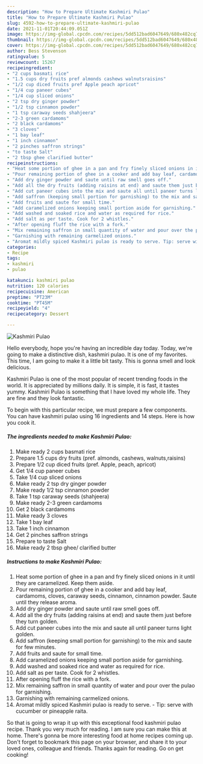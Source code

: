 ```yaml
---
description: "How to Prepare Ultimate Kashmiri Pulao"
title: "How to Prepare Ultimate Kashmiri Pulao"
slug: 4592-how-to-prepare-ultimate-kashmiri-pulao
date: 2021-11-01T20:44:09.051Z
image: https://img-global.cpcdn.com/recipes/5dd512bad6047649/680x482cq70/kashmiri-pulao-recipe-main-photo.jpg
thumbnail: https://img-global.cpcdn.com/recipes/5dd512bad6047649/680x482cq70/kashmiri-pulao-recipe-main-photo.jpg
cover: https://img-global.cpcdn.com/recipes/5dd512bad6047649/680x482cq70/kashmiri-pulao-recipe-main-photo.jpg
author: Bess Stevenson
ratingvalue: 5
reviewcount: 15267
recipeingredient:
- "2 cups basmati rice"
- "1.5 cups dry fruits pref almonds cashews walnutsraisins"
- "1/2 cup diced fruits pref Apple peach apricot"
- "1/4 cup paneer cubes"
- "1/4 cup sliced onions"
- "2 tsp dry ginger powder"
- "1/2 tsp cinnamon powder"
- "1 tsp caraway seeds shahjeera"
- "2-3 green cardamoms"
- "2 black cardamoms"
- "3 cloves"
- "1 bay leaf"
- "1 inch cinnamon"
- "2 pinches saffron strings"
- "to taste Salt"
- "2 tbsp ghee clarified butter"
recipeinstructions:
- "Heat some portion of ghee in a pan and fry finely sliced onions in it until they are caramelized. Keep them aside."
- "Pour remaining portion of ghee in a cooker and add bay leaf, cardamoms, cloves, caraway seeds, cinnamon, cinnamon powder. Saute until they release aroma."
- "Add dry ginger powder and saute until raw smell goes off."
- "Add all the dry fruits (adding raisins at end) and saute them just before they turn golden."
- "Add cut paneer cubes into the mix and saute all until paneer turns light golden."
- "Add saffron (keeping small portion for garnishing) to the mix and saute for few minutes."
- "Add fruits and saute for small time."
- "Add caramelized onions keeping small portion aside for garnishing."
- "Add washed and soaked rice and water as required for rice."
- "Add salt as per taste. Cook for 2 whistles."
- "After opening fluff the rice with a fork."
- "Mix remaining saffron in small quantity of water and pour over the pulao for garnishing."
- "Garnishing with remaining carmelized onions."
- "Aromat mildly spiced Kashmiri pulao is ready to serve. Tip: serve with cucumber or pineapple raita."
categories:
- Recipe
tags:
- kashmiri
- pulao

katakunci: kashmiri pulao 
nutrition: 120 calories
recipecuisine: American
preptime: "PT23M"
cooktime: "PT45M"
recipeyield: "4"
recipecategory: Dessert

---
```



![Kashmiri Pulao](https://img-global.cpcdn.com/recipes/5dd512bad6047649/680x482cq70/kashmiri-pulao-recipe-main-photo.jpg)

Hello everybody, hope you're having an incredible day today. Today, we're going to make a distinctive dish, kashmiri pulao. It is one of my favorites. This time, I am going to make it a little bit tasty. This is gonna smell and look delicious.

Kashmiri Pulao is one of the most popular of recent trending foods in the world. It is appreciated by millions daily. It is simple, it is fast, it tastes yummy. Kashmiri Pulao is something that I have loved my whole life. They are fine and they look fantastic.




To begin with this particular recipe, we must prepare a few components. You can have kashmiri pulao using 16 ingredients and 14 steps. Here is how you cook it.

<!--inarticleads1-->

##### The ingredients needed to make Kashmiri Pulao:

1. Make ready 2 cups basmati rice
1. Prepare 1.5 cups dry fruits (pref. almonds, cashews, walnuts,raisins)
1. Prepare 1/2 cup diced fruits (pref. Apple, peach, apricot)
1. Get 1/4 cup paneer cubes
1. Take 1/4 cup sliced onions
1. Make ready 2 tsp dry ginger powder
1. Make ready 1/2 tsp cinnamon powder
1. Take 1 tsp caraway seeds (shahjeera)
1. Make ready 2-3 green cardamoms
1. Get 2 black cardamoms
1. Make ready 3 cloves
1. Take 1 bay leaf
1. Take 1 inch cinnamon
1. Get 2 pinches saffron strings
1. Prepare to taste Salt
1. Make ready 2 tbsp ghee/ clarified butter




<!--inarticleads2-->

##### Instructions to make Kashmiri Pulao:

1. Heat some portion of ghee in a pan and fry finely sliced onions in it until they are caramelized. Keep them aside.
1. Pour remaining portion of ghee in a cooker and add bay leaf, cardamoms, cloves, caraway seeds, cinnamon, cinnamon powder. Saute until they release aroma.
1. Add dry ginger powder and saute until raw smell goes off.
1. Add all the dry fruits (adding raisins at end) and saute them just before they turn golden.
1. Add cut paneer cubes into the mix and saute all until paneer turns light golden.
1. Add saffron (keeping small portion for garnishing) to the mix and saute for few minutes.
1. Add fruits and saute for small time.
1. Add caramelized onions keeping small portion aside for garnishing.
1. Add washed and soaked rice and water as required for rice.
1. Add salt as per taste. Cook for 2 whistles.
1. After opening fluff the rice with a fork.
1. Mix remaining saffron in small quantity of water and pour over the pulao for garnishing.
1. Garnishing with remaining carmelized onions.
1. Aromat mildly spiced Kashmiri pulao is ready to serve. - Tip: serve with cucumber or pineapple raita.




So that is going to wrap it up with this exceptional food kashmiri pulao recipe. Thank you very much for reading. I am sure you can make this at home. There's gonna be more interesting food at home recipes coming up. Don't forget to bookmark this page on your browser, and share it to your loved ones, colleague and friends. Thanks again for reading. Go on get cooking!
